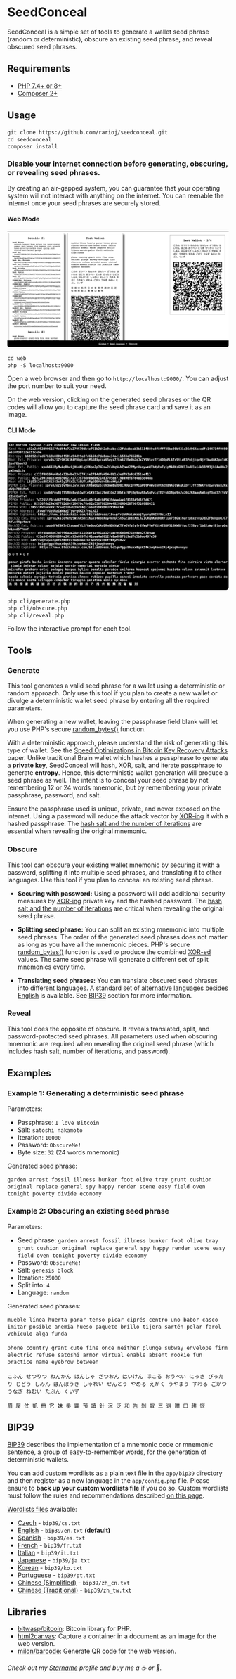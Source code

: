 # SeedConceal

SeedConceal is a simple set of tools to generate a wallet seed phrase (random or deterministic), obscure an existing seed phrase, and reveal obscured seed phrases.

## Requirements

- [PHP 7.4+ or 8+](https://www.php.net/)
- [Composer 2+](https://getcomposer.org/)

## Usage

```
git clone https://github.com/rarioj/seedconceal.git
cd seedconceal
composer install
```

### Disable your internet connection before generating, obscuring, or revealing seed phrases.

By creating an air-gapped system, you can guarantee that your operating system will not interact with anything on the internet. You can reenable the internet once your seed phrases are securely stored.

#### Web Mode

![SeedConceal Web Mode](app/images/seedconceal-web.png)

```
cd web
php -S localhost:9000
```

Open a web browser and then go to `http://localhost:9000/`. You can adjust the port number to suit your need.

On the web version, clicking on the generated seed phrases or the QR codes will allow you to capture the seed phrase card and save it as an image.

#### CLI Mode

![SeedConceal CLI Mode](app/images/seedconceal-cli.png)

```
php cli/generate.php
php cli/obscure.php
php cli/reveal.php
```

Follow the interactive prompt for each tool.

## Tools

### Generate

This tool generates a valid seed phrase for a wallet using a deterministic or random approach. Only use this tool if you plan to create a new wallet or divulge a deterministic wallet seed phrase by entering all the required parameters.

When generating a new wallet, leaving the passphrase field blank will let you use PHP's secure [random_bytes()](https://www.php.net/manual/en/function.random-bytes.php) function.

With a deterministic approach, please understand the risk of generating this type of wallet. See the [Speed Optimizations in Bitcoin Key Recovery Attacks](https://eprint.iacr.org/2016/103.pdf) paper. Unlike traditional Brain wallet which hashes a passphrase to generate a **private key**, SeedConceal will hash, XOR, salt, and iterate passphrase to generate **entropy**. Hence, this deterministic wallet generation will produce a seed phrase as well. The intent is to conceal your seed phrase by not remembering 12 or 24 words mnemonic, but by remembering your private passphrase, password, and salt.

Ensure the passphrase used is unique, private, and never exposed on the internet. Using a password will reduce the attack vector by [XOR-ing](https://www.php.net/manual/en/function.gmp-xor.php) it with a hashed passphrase. The [hash salt and the number of iterations](https://www.php.net/manual/en/function.hash-pbkdf2.php) are essential when revealing the original mnemonic.

### Obscure

This tool can obscure your existing wallet mnemonic by securing it with a password, splitting it into multiple seed phrases, and translating it to other languages. Use this tool if you plan to conceal an existing seed phrase.

- **Securing with password:** Using a password will add additional security measures by [XOR-ing](https://www.php.net/manual/en/function.gmp-xor.php) private key and the hashed password. The [hash salt and the number of iterations](https://www.php.net/manual/en/function.hash-pbkdf2.php) are critical when revealing the original seed phrase.

- **Splitting seed phrase:** You can split an existing mnemonic into multiple seed phrases. The order of the generated seed phrases does not matter as long as you have all the mnemonic pieces. PHP's secure [random_bytes()](https://www.php.net/manual/en/function.random-bytes.php) function is used to produce the combined [XOR-ed](https://www.php.net/manual/en/function.gmp-xor.php) values. The same seed phrase will generate a different set of split mnemonics every time.

- **Translating seed phrases:** You can translate obscured seed phrases into different languages. A standard set of [alternative languages besides English](https://github.com/bitcoin/bips/blob/master/bip-0039/bip-0039-wordlists.md) is available. See [BIP39](#bip39) section for more information.

### Reveal

This tool does the opposite of obscure. It reveals translated, split, and password-protected seed phrases. All parameters used when obscuring mnemonic are required when revealing the original seed phrase (which includes hash salt, number of iterations, and password).

## Examples

### Example 1: Generating a deterministic seed phrase

Parameters:

- Passphrase: `I love Bitcoin`
- Salt: `satoshi nakamoto`
- Iteration: `10000`
- Password: `ObscureMe!`
- Byte size: `32` (24 words mnemonic)

Generated seed phrase:

```
garden arrest fossil illness bunker foot olive tray grunt cushion original replace general spy happy render scene easy field oven tonight poverty divide economy
```

### Example 2: Obscuring an existing seed phrase

Parameters:

- Seed phrase: `garden arrest fossil illness bunker foot olive tray grunt cushion original replace general spy happy render scene easy field oven tonight poverty divide economy`
- Password: `ObscureMe!`
- Salt: `genesis block`
- Iteration: `25000`
- Split into: `4`
- Language: `random`

Generated seed phrases:

```
mueble línea huerta parar tenso picar ciprés centro uno babor casco imitar posible anemia hueso paquete brillo tijera sartén pelar farol vehículo alga funda

phone country grant cute fine once neither plunge subway envelope firm electric refuse satoshi armor virtual enable absent rookie fun practice name eyebrow between

こふん せつりつ ねんかん はんしゃ ざつおん はいけん ほこる おうべい にっき ぴったり じどう しみん はんぼうき しゃれい せんとう やめる えがく うやまう すわる ごがつ うなぎ ねむい たぶん くいず

眉 屋 仗 凱 冊 它 妹 番 闢 預 讀 針 況 泛 和 告 剝 取 三 選 障 口 趨 恢
```

## BIP39

[BIP39](https://github.com/bitcoin/bips/blob/master/bip-0039.mediawiki) describes the implementation of a mnemonic code or mnemonic sentence, a group of easy-to-remember words, for the generation of deterministic wallets.

You can add custom wordlists as a plain text file in the `app/bip39` directory and then register as a new language in the `app/config.php` file. Please ensure to **back up your custom wordlists file** if you do so. Custom wordlists must follow the rules and recommendations described [on this page](https://github.com/bitcoin/bips/blob/master/bip-0039.mediawiki).

[Wordlists files](https://github.com/bitcoin/bips/blob/master/bip-0039/bip-0039-wordlists.md) available:

- [Czech](https://github.com/bitcoin/bips/blob/master/bip-0039/czech.txt) - `bip39/cs.txt`
- [English](https://github.com/bitcoin/bips/blob/master/bip-0039/english.txt) - `bip39/en.txt` **(default)**
- [Spanish](https://github.com/bitcoin/bips/blob/master/bip-0039/spanish.txt) - `bip39/es.txt`
- [French](https://github.com/bitcoin/bips/blob/master/bip-0039/french.txt) - `bip39/fr.txt`
- [Italian](https://github.com/bitcoin/bips/blob/master/bip-0039/italian.txt) - `bip39/it.txt`
- [Japanese](https://github.com/bitcoin/bips/blob/master/bip-0039/japanese.txt) - `bip39/ja.txt`
- [Korean](https://github.com/bitcoin/bips/blob/master/bip-0039/korean.txt) - `bip39/ko.txt`
- [Portuguese](https://github.com/bitcoin/bips/blob/master/bip-0039/portuguese.txt) - `bip39/pt.txt`
- [Chinese (Simplified)](https://github.com/bitcoin/bips/blob/master/bip-0039/chinese_simplified.txt) - `bip39/zh_cn.txt`
- [Chinese (Traditional)](https://github.com/bitcoin/bips/blob/master/bip-0039/chinese_traditional.txt) - `bip39/zh_tw.txt`

## Libraries

- [bitwasp/bitcoin](https://github.com/Bit-Wasp/bitcoin-php): Bitcoin library for PHP.
- [html2canvas](https://html2canvas.hertzen.com/): Capture a container in a document as an image for the web version.
- [milon/barcode](https://github.com/milon/barcode): Generate QR code for the web version.

###### Check out my [Starname](https://app.starname.me/profile/*rarioj) profile and buy me a ☕ or 🍺.
